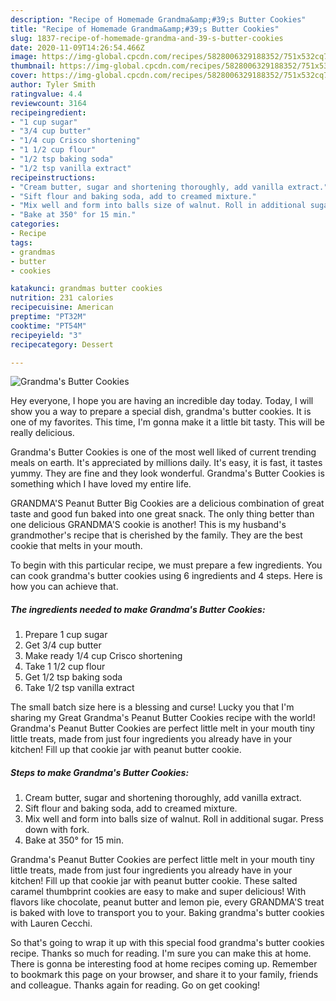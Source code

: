 ```yaml
---
description: "Recipe of Homemade Grandma&amp;#39;s Butter Cookies"
title: "Recipe of Homemade Grandma&amp;#39;s Butter Cookies"
slug: 1837-recipe-of-homemade-grandma-and-39-s-butter-cookies
date: 2020-11-09T14:26:54.466Z
image: https://img-global.cpcdn.com/recipes/5828006329188352/751x532cq70/grandmas-butter-cookies-recipe-main-photo.jpg
thumbnail: https://img-global.cpcdn.com/recipes/5828006329188352/751x532cq70/grandmas-butter-cookies-recipe-main-photo.jpg
cover: https://img-global.cpcdn.com/recipes/5828006329188352/751x532cq70/grandmas-butter-cookies-recipe-main-photo.jpg
author: Tyler Smith
ratingvalue: 4.4
reviewcount: 3164
recipeingredient:
- "1 cup sugar"
- "3/4 cup butter"
- "1/4 cup Crisco shortening"
- "1 1/2 cup flour"
- "1/2 tsp baking soda"
- "1/2 tsp vanilla extract"
recipeinstructions:
- "Cream butter, sugar and shortening thoroughly, add vanilla extract."
- "Sift flour and baking soda, add to creamed mixture."
- "Mix well and form into balls size of walnut. Roll in additional sugar. Press down with fork."
- "Bake at 350° for 15 min."
categories:
- Recipe
tags:
- grandmas
- butter
- cookies

katakunci: grandmas butter cookies 
nutrition: 231 calories
recipecuisine: American
preptime: "PT32M"
cooktime: "PT54M"
recipeyield: "3"
recipecategory: Dessert

---
```



![Grandma&#39;s Butter Cookies](https://img-global.cpcdn.com/recipes/5828006329188352/751x532cq70/grandmas-butter-cookies-recipe-main-photo.jpg)

Hey everyone, I hope you are having an incredible day today. Today, I will show you a way to prepare a special dish, grandma&#39;s butter cookies. It is one of my favorites. This time, I'm gonna make it a little bit tasty. This will be really delicious.

Grandma&#39;s Butter Cookies is one of the most well liked of current trending meals on earth. It's appreciated by millions daily. It's easy, it is fast, it tastes yummy. They are fine and they look wonderful. Grandma&#39;s Butter Cookies is something which I have loved my entire life.

GRANDMA&#39;S Peanut Butter Big Cookies are a delicious combination of great taste and good fun baked into one great snack. The only thing better than one delicious GRANDMA&#39;S cookie is another! This is my husband&#39;s grandmother&#39;s recipe that is cherished by the family. They are the best cookie that melts in your mouth.


To begin with this particular recipe, we must prepare a few ingredients. You can cook grandma&#39;s butter cookies using 6 ingredients and 4 steps. Here is how you can achieve that.

<!--inarticleads1-->

##### The ingredients needed to make Grandma&#39;s Butter Cookies:

1. Prepare 1 cup sugar
1. Get 3/4 cup butter
1. Make ready 1/4 cup Crisco shortening
1. Take 1 1/2 cup flour
1. Get 1/2 tsp baking soda
1. Take 1/2 tsp vanilla extract


The small batch size here is a blessing and curse! Lucky you that I&#39;m sharing my Great Grandma&#39;s Peanut Butter Cookies recipe with the world! Grandma&#39;s Peanut Butter Cookies are perfect little melt in your mouth tiny little treats, made from just four ingredients you already have in your kitchen! Fill up that cookie jar with peanut butter cookie. 

<!--inarticleads2-->

##### Steps to make Grandma&#39;s Butter Cookies:

1. Cream butter, sugar and shortening thoroughly, add vanilla extract.
1. Sift flour and baking soda, add to creamed mixture.
1. Mix well and form into balls size of walnut. Roll in additional sugar. Press down with fork.
1. Bake at 350° for 15 min.


Grandma&#39;s Peanut Butter Cookies are perfect little melt in your mouth tiny little treats, made from just four ingredients you already have in your kitchen! Fill up that cookie jar with peanut butter cookie. These salted caramel thumbprint cookies are easy to make and super delicious! With flavors like chocolate, peanut butter and lemon pie, every GRANDMA&#39;S treat is baked with love to transport you to your. Baking grandma&#39;s butter cookies with Lauren Cecchi. 

So that's going to wrap it up with this special food grandma&#39;s butter cookies recipe. Thanks so much for reading. I'm sure you can make this at home. There is gonna be interesting food at home recipes coming up. Remember to bookmark this page on your browser, and share it to your family, friends and colleague. Thanks again for reading. Go on get cooking!

